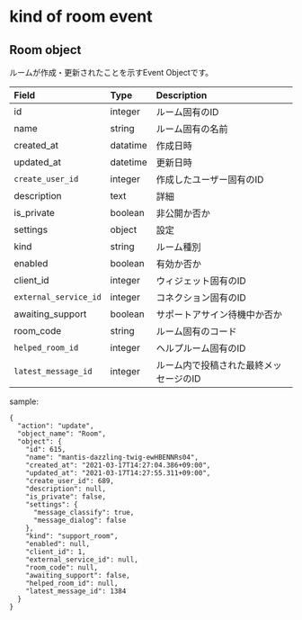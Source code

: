 # kind of room event

## Room object

ルームが作成・更新されたことを示すEvent Objectです。

| Field | Type | Description |
| :--- | :--- | :--- |
| id | integer | ルーム固有のID |
| name | string | ルーム固有の名前 |
| created\_at | datatime | 作成日時 |
| updated\_at | datetime | 更新日時 |
| `create_user_id` | integer | 作成したユーザー固有のID |
| description | text | 詳細 |
| is\_private | boolean | 非公開か否か |
| settings | object | 設定 |
| kind | string | ルーム種別 |
| enabled | boolean | 有効か否か |
| client\_id | integer | ウィジェット固有のID |
| `external_service_id` | integer | コネクション固有のID |
| awaiting\_support | boolean | サポートアサイン待機中か否か |
| room\_code | string | ルーム固有のコード |
| `helped_room_id` | integer | ヘルプルーム固有のID |
| `latest_message_id` | integer | ルーム内で投稿された最終メッセージのID |

sample:

```text
{
  "action": "update",
  "object_name": "Room",
  "object": {
    "id": 615,
    "name": "mantis-dazzling-twig-ewHBENNRs04",
    "created_at": "2021-03-17T14:27:04.386+09:00",
    "updated_at": "2021-03-17T14:27:55.311+09:00",
    "create_user_id": 689,
    "description": null,
    "is_private": false,
    "settings": {
      "message_classify": true,
      "message_dialog": false
    },
    "kind": "support_room",
    "enabled": null,
    "client_id": 1,
    "external_service_id": null,
    "room_code": null,
    "awaiting_support": false,
    "helped_room_id": null,
    "latest_message_id": 1384
  }
}
```

